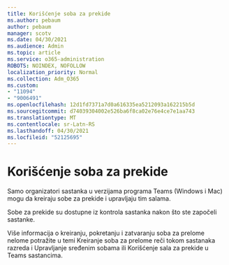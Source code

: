 ```yaml
---
title: Korišćenje soba za prekide
ms.author: pebaum
author: pebaum
manager: scotv
ms.date: 04/30/2021
ms.audience: Admin
ms.topic: article
ms.service: o365-administration
ROBOTS: NOINDEX, NOFOLLOW
localization_priority: Normal
ms.collection: Adm_O365
ms.custom:
- "11094"
- "9006491"
ms.openlocfilehash: 12d1fd7371a7d0a616335ea5212093a162215b5d
ms.sourcegitcommit: d74039304002e526ba6f8ca02e76e4ce7e1aa743
ms.translationtype: MT
ms.contentlocale: sr-Latn-RS
ms.lasthandoff: 04/30/2021
ms.locfileid: "52125695"
---
```

# <a name="use-breakout-rooms"></a>Korišćenje soba za prekide

Samo organizatori sastanka u verzijama programa Teams (Windows i Mac) mogu da kreiraju sobe za prekide i upravljaju tim salama. 

Sobe za prekide su dostupne iz kontrola sastanka nakon što ste započeli sastanke.

Više informacija o kreiranju, pokretanju i zatvaranju soba za prelome nelome potražite u temi Kreiranje soba za prelome reči tokom sastanaka razreda i Upravljanje sređenim sobama ili Korišćenje sala za prekide u Teams []() sastancima. [](https://support.microsoft.com/office/use-breakout-rooms-in-teams-meetings-7de1f48a-da07-466c-a5ab-4ebace28e461)